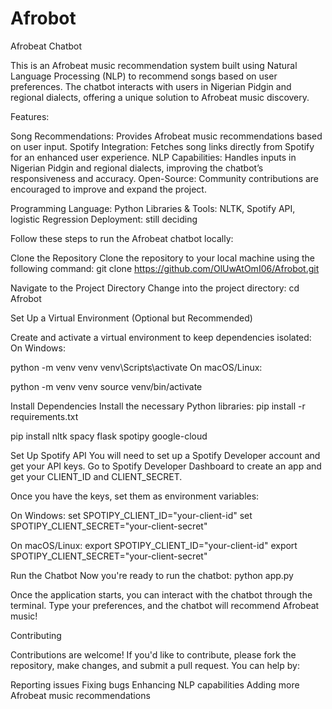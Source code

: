 # Afrobot
Afrobeat Chatbot

This is an Afrobeat music recommendation system built using Natural Language Processing (NLP) to recommend songs based on user preferences. The chatbot interacts with users in Nigerian Pidgin and regional dialects, offering a unique solution to Afrobeat music discovery.

Features:

Song Recommendations: Provides Afrobeat music recommendations based on user input.
Spotify Integration: Fetches song links directly from Spotify for an enhanced user experience.
NLP Capabilities: Handles inputs in Nigerian Pidgin and regional dialects, improving the chatbot’s responsiveness and accuracy.
Open-Source: Community contributions are encouraged to improve and expand the project.


Programming Language: Python
Libraries & Tools: NLTK, Spotify API, logistic Regression 
Deployment: still deciding 


Follow these steps to run the Afrobeat chatbot locally:

Clone the Repository
Clone the repository to your local machine using the following command:
git clone https://github.com/OlUwAtOmI06/Afrobot.git

Navigate to the Project Directory
Change into the project directory:
cd Afrobot

Set Up a Virtual Environment (Optional but Recommended)

Create and activate a virtual environment to keep dependencies isolated:
On Windows:

python -m venv venv
venv\Scripts\activate
On macOS/Linux:

python -m venv venv
source venv/bin/activate

Install Dependencies
Install the necessary Python libraries:
pip install -r requirements.txt

pip install nltk spacy flask spotipy google-cloud

Set Up Spotify API
You will need to set up a Spotify Developer account and get your API keys.
Go to Spotify Developer Dashboard to create an app and get your CLIENT_ID and CLIENT_SECRET.

Once you have the keys, set them as environment variables:

On Windows:
set SPOTIPY_CLIENT_ID="your-client-id"
set SPOTIPY_CLIENT_SECRET="your-client-secret"

On macOS/Linux:
export SPOTIPY_CLIENT_ID="your-client-id"
export SPOTIPY_CLIENT_SECRET="your-client-secret"

Run the Chatbot
Now you're ready to run the chatbot:
python app.py

Once the application starts, you can interact with the chatbot through the terminal. Type your preferences, and the chatbot will recommend Afrobeat music!


Contributing

Contributions are welcome! If you'd like to contribute, please fork the repository, make changes, and submit a pull request. You can help by:

Reporting issues
Fixing bugs
Enhancing NLP capabilities
Adding more Afrobeat music recommendations
